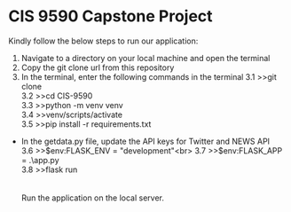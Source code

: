 # CIS 9590 Capstone Project

Kindly follow the below steps to run our application:
1. Navigate to a directory on your local machine and open the terminal
2. Copy the git clone url from this repository
3. In the terminal, enter the following commands in the terminal
3.1 >>git clone <clone url> <br>
3.2 >>cd CIS-9590 <br>
3.3 >>python -m venv venv<br>
3.4 >>venv/scripts/activate <br>
3.5 >>pip install -r requirements.txt<br>
* In the getdata.py file, update the API keys for Twitter and NEWS API<br>
3.6 >>$env:FLASK_ENV = "development"<br>
3.7 >>$env:FLASK_APP = .\app.py<br>
3.8 >>flask run  <br>
  <br><br>
Run the application on the local server.
  
